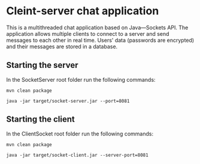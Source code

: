 # Cleint-server chat application

This is a multithreaded chat application based on Java—Sockets API. The application allows multiple clients to connect to a server and send messages to each other in real time. Users' data (passwords are encrypted) and their messages are stored in a database.

## Starting the server

In the SocketServer root folder run the following commands:

`mvn clean package`

`java -jar target/socket-server.jar --port=8081`

Starting the client
-------------------



In the ClientSocket root folder run the following commands:

`mvn clean package`

`java -jar target/socket-client.jar --server-port=8081`


